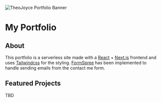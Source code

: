 ![TheoJoyce Portfolio Banner](https://i.imgur.com/ZdbZD8G.png)

# My Portfolio

## About

This portfolio is a serverless site made with a [React](https://github.com/facebook/react) + [Next.js](https://github.com/vercel/next.js/) frontend and uses [Tailwindcss](https://github.com/tailwindlabs/tailwindcss) for the styling. [FormSpree](https://github.com/formspree/formspree-react) has been implemented to handle sending emails from the contact me form.

## Featured Projects

TBD

